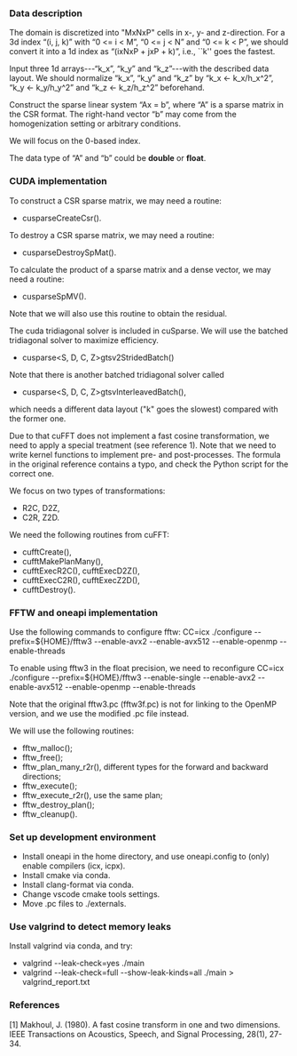 ### Data description
The domain is discretized into "MxNxP" cells in x-, y- and z-direction.
For a 3d index “(i, j, k)” with “0 <= i < M”, “0 <= j < N” and “0 <= k < P”,
we should convert it into a 1d index as “(ixNxP + jxP + k)”, i.e.,
``k'' goes the fastest.

Input three 1d arrays---“k_x”, “k_y” and “k_z”---with the described data layout.
We should normalize “k_x”, “k_y” and “k_z” by “k_x <- k_x/h_x^2”, “k_y <- k_y/h_y^2” 
and “k_z <- k_z/h_z^2” beforehand.

Construct the sparse linear system “Ax = b”, where “A” is a sparse matrix in the CSR format.
The right-hand vector “b” may come from the homogenization setting or arbitrary conditions.

We will focus on the 0-based index.

The data type of “A” and “b” could be **double** or **float**.


### CUDA implementation
To construct a CSR sparse matrix, we may need a routine:
- cusparseCreateCsr().

To destroy a CSR sparse matrix, we may need a routine:
- cusparseDestroySpMat().

To calculate the product of a sparse matrix and a dense vector, we may need a routine:
- cusparseSpMV().

Note that we will also use this routine to obtain the residual.

The cuda tridiagonal solver is included in cuSparse.
We will use the batched tridiagonal solver to maximize efficiency.
- cusparse<S, D, C, Z>gtsv2StridedBatch()

Note that there is another batched tridiagonal solver called
- cusparse<S, D, C, Z>gtsvInterleavedBatch(),

which needs a different data layout ("k" goes the slowest) compared with the former one.

Due to that cuFFT does not implement a fast cosine transformation,
we need to apply a special treatment (see reference 1).
Note that we need to write kernel functions to implement pre- and post-processes. 
The formula in the original reference contains a typo, 
and check the Python script for the correct one.

We focus on two types of transformations:
- R2C, D2Z,
- C2R, Z2D.

We need the following routines from cuFFT:
- cufftCreate(),
- cufftMakePlanMany(),
- cufftExecR2C(), cufftExecD2Z(),
- cufftExecC2R(), cufftExecZ2D(),
- cufftDestroy().

### FFTW and oneapi implementation
Use the following commands to configure fftw:
CC=icx ./configure --prefix=${HOME}/fftw3 --enable-avx2 --enable-avx512 --enable-openmp --enable-threads

To enable using fftw3 in the float precision, we need to reconfigure
CC=icx ./configure --prefix=${HOME}/fftw3 --enable-single --enable-avx2 --enable-avx512 --enable-openmp --enable-threads

Note that the original fftw3.pc (fftw3f.pc) is not for linking to the OpenMP version,
and we use the modified .pc file instead.

We will use the following routines:
- fftw_malloc();
- fftw_free();
- fftw_plan_many_r2r(), different types for the forward and backward directions;
- fftw_execute();
- fftw_execute_r2r(), use the same plan;
- fftw_destroy_plan();
- fftw_cleanup().


### Set up development environment
- Install oneapi in the home directory, and use oneapi.config to (only) enable compilers (icx, icpx).
- Install cmake via conda.
- Install clang-format via conda.
- Change vscode cmake tools settings.
- Move .pc files to ./externals.

### Use valgrind to detect memory leaks
Install valgrind via conda, and try:

- valgrind --leak-check=yes ./main
- valgrind --leak-check=full --show-leak-kinds=all ./main > valgrind_report.txt

### References
[1] Makhoul, J. (1980). A fast cosine transform in one and two dimensions. 
IEEE Transactions on Acoustics, Speech, and Signal Processing, 28(1), 27-34.